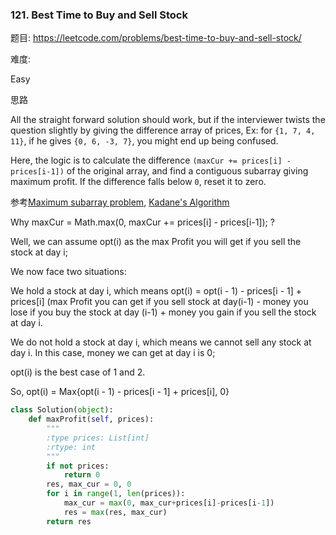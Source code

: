 ### 121. Best Time to Buy and Sell Stock

题目:
<https://leetcode.com/problems/best-time-to-buy-and-sell-stock/>


难度:

Easy


思路

All the straight forward solution should work, but if the interviewer twists the question slightly 
by giving the difference array of prices, Ex: for ```{1, 7, 4, 11}```, if he gives ```{0, 6, -3, 7}```, 
you might end up being confused.

Here, the logic is to calculate the difference ```(maxCur += prices[i] - prices[i-1])```
of the original array, and find a contiguous subarray giving maximum profit. 
If the difference falls below ```0```, reset it to zero.

参考[Maximum subarray problem](https://en.wikipedia.org/wiki/Maximum_subarray_problem), 
[Kadane's Algorithm](https://discuss.leetcode.com/topic/19853/kadane-s-algorithm-since-no-one-has-mentioned-about-this-so-far-in-case-if-interviewer-twists-the-input)


Why maxCur = Math.max(0, maxCur += prices[i] - prices[i-1]); ?

Well, we can assume opt(i) as the max Profit you will get if you sell the stock at day i;

We now face two situations:

We hold a stock at day i, which means opt(i) = opt(i - 1) - prices[i - 1] + prices[i] (max Profit you can get if you sell stock at day(i-1) - money you lose if you buy the stock at day (i-1) + money you gain if you sell the stock at day i.

We do not hold a stock at day i, which means we cannot sell any stock at day i. In this case, money we can get at day i is 0;

opt(i) is the best case of 1 and 2.

So, opt(i) = Max{opt(i - 1) - prices[i - 1] + prices[i], 0}
```python
class Solution(object):
    def maxProfit(self, prices):
        """
        :type prices: List[int]
        :rtype: int
        """
        if not prices:
            return 0
        res, max_cur = 0, 0
        for i in range(1, len(prices)):
            max_cur = max(0, max_cur+prices[i]-prices[i-1])
            res = max(res, max_cur)
        return res
```


